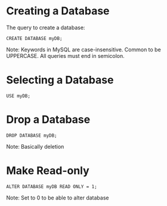 # Creating a Database

The query to create a database:
```
CREATE DATABASE myDB;
```
Note: Keywords in MySQL are case-insensitive. Common to be UPPERCASE. All queries must end in semicolon.
# Selecting a Database
```
USE myDB;
```
# Drop a Database
```
DROP DATABASE myDB;
```
Note: Basically deletion
# Make Read-only
```
ALTER DATABASE myDB READ ONLY = 1;
```
Note: Set to 0 to be able to alter database